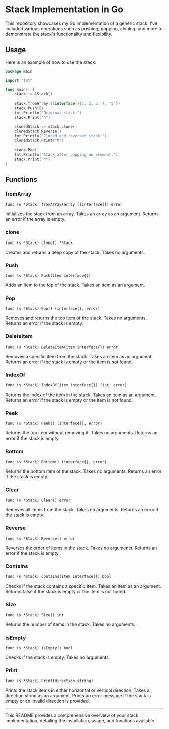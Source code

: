 # Stack Implementation in Go

This repository showcases my Go implementation of a generic stack. I've included various operations such as pushing, popping, cloning, and more to demonstrate the stack's functionality and flexibility.

## Usage

Here is an example of how to use the stack:

```go
package main

import "fmt"

func main() {
    stack := &Stack{}

    stack.fromArray([]interface{}{1, 2, 3, 4, "5"})
    stack.Push(6)
    fmt.Println("Original stack:")
    stack.Print("h")

    clonedStack := stack.clone()
    clonedStack.Reverse()
    fmt.Println("Cloned and reversed stack:")
    clonedStack.Print("h")

    stack.Pop()
    fmt.Println("Stack after popping an element:")
    stack.Print("h")
}
```

## Functions

### fromArray

`func (s *Stack) fromArray(array []interface{}) error`

Initializes the stack from an array. Takes an array as an argument. Returns an error if the array is empty.

### clone

`func (s *Stack) clone() *Stack`

Creates and returns a deep copy of the stack. Takes no arguments.

### Push

`func (s *Stack) Push(item interface{})`

Adds an item to the top of the stack. Takes an item as an argument.

### Pop

`func (s *Stack) Pop() (interface{}, error)`

Removes and returns the top item of the stack. Takes no arguments. Returns an error if the stack is empty.

### DeleteItem

`func (s *Stack) DeleteItem(item interface{}) error`

Removes a specific item from the stack. Takes an item as an argument. Returns an error if the stack is empty or the item is not found.

### IndexOf

`func (s *Stack) IndexOf(item interface{}) (int, error)`

Returns the index of the item in the stack. Takes an item as an argument. Returns an error if the stack is empty or the item is not found.

### Peek

`func (s *Stack) Peek() (interface{}, error)`

Returns the top item without removing it. Takes no arguments. Returns an error if the stack is empty.

### Bottom

`func (s *Stack) Bottom() (interface{}, error)`

Returns the bottom item of the stack. Takes no arguments. Returns an error if the stack is empty.

### Clear

`func (s *Stack) Clear() error`

Removes all items from the stack. Takes no arguments. Returns an error if the stack is empty.

### Reverse

`func (s *Stack) Reverse() error`

Reverses the order of items in the stack. Takes no arguments. Returns an error if the stack is empty.

### Contains

`func (s *Stack) Contains(item interface{}) bool`

Checks if the stack contains a specific item. Takes an item as an argument. Returns false if the stack is empty or the item is not found.

### Size

`func (s *Stack) Size() int`

Returns the number of items in the stack. Takes no arguments.

### isEmpty

`func (s *Stack) isEmpty() bool`

Checks if the stack is empty. Takes no arguments.

### Print

`func (s *Stack) Print(direction string)`

Prints the stack items in either horizontal or vertical direction. Takes a direction string as an argument. Prints an error message if the stack is empty or an invalid direction is provided.

---

This README provides a comprehensive overview of your stack implementation, detailing the installation, usage, and functions available.
